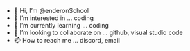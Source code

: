 - 👋 Hi, I’m @enderonSchool
- 👀 I’m interested in ... coding
- 🌱 I’m currently learning ... coding
- 💞️ I’m looking to collaborate on ... github, visual studio code
- 📫 How to reach me ... discord, email

<!---
enderonSchool/enderonSchool is a ✨ special ✨ repository because its `README.md` (this file) appears on your GitHub profile.
You can click the Preview link to take a look at your changes.
--->
